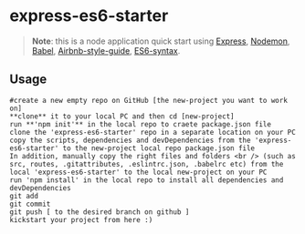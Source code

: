 # express-es6-starter

> **Note**: this is a node application quick start using [Express](https://expressjs.com), [Nodemon](https://nodemon.io), [Babel](https://babeljs.io), [Airbnb-style-guide](http://airbnb.io/javascript), [ES6-syntax](https://developer.mozilla.org/en-US/docs/Web/JavaScript/New_in_JavaScript/ECMAScript_2015_support_in_Mozilla).

## Usage

```node
#create a new empty repo on GitHub [the new-project you want to work on]
**clone** it to your local PC and then cd [new-project]
run **'npm init'** in the local repo to craete package.json file
clone the 'express-es6-starter' repo in a separate location on your PC
copy the scripts, dependencies and devDependencies from the 'express-es6-starter' to the new-project local repo package.json file
In addition, manually copy the right files and folders <br /> (such as src, routes, .gitattributes, .eslintrc.json, .babelrc etc) from the local 'express-es6-starter' to the local new-project on your PC
run 'npm install' in the local repo to install all dependencies and devDependencies
git add
git commit
git push [ to the desired branch on github ]
kickstart your project from here :)
```
